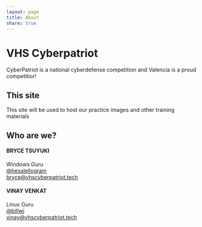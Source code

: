 ```yaml
---
layout: page
title: About
share: true
---
```


# VHS Cyberpatriot

CyberPatriot is a national cyberdefense competition and Valencia is a proud competitior!

## This site

This site will be used to host our practice images and other training materials

## Who are we?
#### BRYCE TSUYUKI
Windows Guru  
[@hexalellogram](https://github.com/hexalellogram)  
[bryce@vhscyberpatriot.tech](mailto:bryce@vhscyberpatriot.tech)
#### VINAY VENKAT
Linux Guru  
[@billwi](https://github.com/billwi)  
[vinay@vhscyberpatriot.tech](mailto:vinay@vhscyberpatriot.tech)
